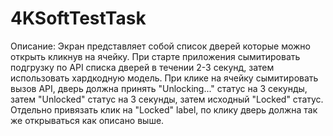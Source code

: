 # 4KSoftTestTask

Описание: 
Экран представляет собой список дверей которые можно открыть кликнув на ячейку. 
При старте приложения сымитировать подгрузку по API списка дверей в течении 2-3 секунд, затем использовать хардкодную модель. 
При клике на ячейку сымитировать вызов API, дверь должна принять "Unlocking..." статус на 3 секунды, затем "Unlocked" статус на 3 секунды, затем исходный "Locked" статус. 
Отдельно привязать клик на "Locked" label, по клику дверь должна так же открываться как описано выше.
